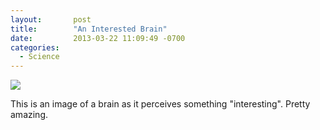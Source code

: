 ```yaml
---
layout:       post
title:        "An Interested Brain"
date:         2013-03-22 11:09:49 -0700
categories:
  - Science
---
```


<img src='http://49.media.tumblr.com/ee7d019aa4c408520993024118c6cab8/tumblr_mk16xe0jZ51qedj2ho1_500.gif' />

 This is an image of a brain as it perceives something "interesting". Pretty amazing.

 
